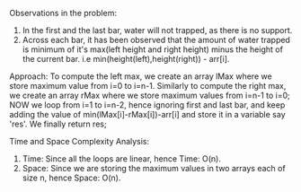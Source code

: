 Observations in the problem:
1. In the first and the last bar, water will not trapped, as there is no support.
2. Across each bar, it has been observed that the amount of water trapped is minimum of it's max(left height and right height) minus the height of the current bar. i.e min(height(left),height(right)) - arr[i].

Approach:
To compute the left max, we create an array lMax where we store maximum value from i=0 to i=n-1.
Similarly to compute the right max, we create an array rMax where we store maximum values from i=n-1 to i=0;
NOW we loop from i=1 to i=n-2, hence ignoring first and last bar, and keep adding the value of min(lMax[i]-rMax[i])-arr[i] and store it in a variable say 'res'.
We finally return res;

Time and Space Complexity Analysis:
1. Time: Since all the loops are linear,
hence Time: O(n).
2. Space: Since we are storing the maximum values in two arrays each of size n,
hence Space: O(n).


